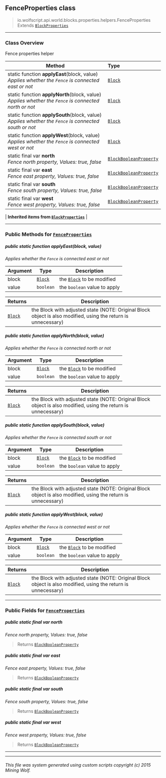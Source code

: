 ## FenceProperties __class__

>io.wolfscript.api.world.blocks.properties.helpers.FenceProperties
>Extends [`BlockProperties`](BlockProperties.md)

---

### Class Overview

Fence properties helper

Method | Type   
--- | :--- 
static function __applyEast__(block, value) <br> _Applies whether the `Fence` is connected east or not_ | [`Block`](../../Block.md)
static function __applyNorth__(block, value) <br> _Applies whether the `Fence` is connected north or not_ | [`Block`](../../Block.md)
static function __applySouth__(block, value) <br> _Applies whether the `Fence` is connected south or not_ | [`Block`](../../Block.md)
static function __applyWest__(block, value) <br> _Applies whether the `Fence` is connected west or not_ | [`Block`](../../Block.md)
static final var __north__ <br> _Fence north property, Values: true, false_ | [`BlockBooleanProperty`](../BlockBooleanProperty.md)
static final var __east__ <br> _Fence east property, Values: true, false_ | [`BlockBooleanProperty`](../BlockBooleanProperty.md)
static final var __south__ <br> _Fence south property, Values: true, false_ | [`BlockBooleanProperty`](../BlockBooleanProperty.md)
static final var __west__ <br> _Fence west property, Values: true, false_ | [`BlockBooleanProperty`](../BlockBooleanProperty.md)
 |
__Inherited items from [`BlockProperties`](BlockProperties.md)__ |





---


### Public Methods for [`FenceProperties`](FenceProperties.md)

##### <a id='applyeast'></a>public static function __applyEast__(block, value)

_Applies whether the `Fence` is connected east or not_

Argument | Type | Description  
--- | --- | --- 
block | [`Block`](../../Block.md) | the [`Block`](../../Block.md) to be modified
value | `boolean` | the `boolean` value to apply

Returns | Description
--- | --- 
[`Block`](../../Block.md) | the Block with adjusted state (NOTE: Original Block object is also modified, using the return is unnecessary)


##### <a id='applynorth'></a>public static function __applyNorth__(block, value)

_Applies whether the `Fence` is connected north or not_

Argument | Type | Description  
--- | --- | --- 
block | [`Block`](../../Block.md) | the [`Block`](../../Block.md) to be modified
value | `boolean` | the `boolean` value to apply

Returns | Description
--- | --- 
[`Block`](../../Block.md) | the Block with adjusted state (NOTE: Original Block object is also modified, using the return is unnecessary)


##### <a id='applysouth'></a>public static function __applySouth__(block, value)

_Applies whether the `Fence` is connected south or not_

Argument | Type | Description  
--- | --- | --- 
block | [`Block`](../../Block.md) | the [`Block`](../../Block.md) to be modified
value | `boolean` | the `boolean` value to apply

Returns | Description
--- | --- 
[`Block`](../../Block.md) | the Block with adjusted state (NOTE: Original Block object is also modified, using the return is unnecessary)


##### <a id='applywest'></a>public static function __applyWest__(block, value)

_Applies whether the `Fence` is connected west or not_

Argument | Type | Description  
--- | --- | --- 
block | [`Block`](../../Block.md) | the [`Block`](../../Block.md) to be modified
value | `boolean` | the `boolean` value to apply

Returns | Description
--- | --- 
[`Block`](../../Block.md) | the Block with adjusted state (NOTE: Original Block object is also modified, using the return is unnecessary)


---

### Public Fields for [`FenceProperties`](FenceProperties.md)

##### <a id='north'></a>public static final var __north__

_Fence north property, Values: true, false_

>Returns
>  [`BlockBooleanProperty`](../BlockBooleanProperty.md)

##### <a id='east'></a>public static final var __east__

_Fence east property, Values: true, false_

>Returns
>  [`BlockBooleanProperty`](../BlockBooleanProperty.md)

##### <a id='south'></a>public static final var __south__

_Fence south property, Values: true, false_

>Returns
>  [`BlockBooleanProperty`](../BlockBooleanProperty.md)

##### <a id='west'></a>public static final var __west__

_Fence west property, Values: true, false_

>Returns
>  [`BlockBooleanProperty`](../BlockBooleanProperty.md)

---


---


###### This file was system generated using custom scripts copyright (c) 2015 Mining Wolf.
	

